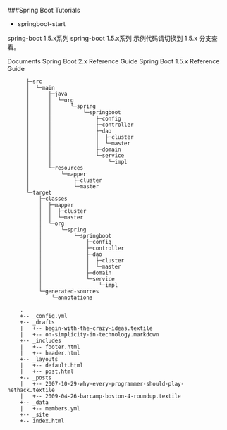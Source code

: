 ###Spring Boot Tutorials

* springboot-start
   
spring-boot 1.5.x系列
spring-boot 1.5.x系列 示例代码请切换到 1.5.x 分支查看。

Documents
Spring Boot 2.x Reference Guide
Spring Boot 1.5.x Reference Guide

  
          ├─src
          │  └─main
          │      ├─java
          │      │  └─org
          │      │      └─spring
          │      │          └─springboot
          │      │              ├─config
          │      │              ├─controller
          │      │              ├─dao
          │      │              │  ├─cluster
          │      │              │  └─master
          │      │              ├─domain
          │      │              └─service
          │      │                  └─impl
          │      └─resources
          │          └─mapper
          │              ├─cluster
          │              └─master
          └─target
              ├─classes
              │  ├─mapper
              │  │  ├─cluster
              │  │  └─master
              │  └─org
              │      └─spring
              │          └─springboot
              │              ├─config
              │              ├─controller
              │              ├─dao
              │              │  ├─cluster
              │              │  └─master
              │              ├─domain
              │              └─service
              │                  └─impl
              └─generated-sources
                  └─annotations 
        
        .
        +-- _config.yml
        +-- _drafts
        |   +-- begin-with-the-crazy-ideas.textile
        |   +-- on-simplicity-in-technology.markdown
        +-- _includes
        |   +-- footer.html
        |   +-- header.html
        +-- _layouts
        |   +-- default.html
        |   +-- post.html
        +-- _posts
        |   +-- 2007-10-29-why-every-programmer-should-play-nethack.textile
        |   +-- 2009-04-26-barcamp-boston-4-roundup.textile
        +-- _data
        |   +-- members.yml
        +-- _site
        +-- index.html
        
        
        
        
        